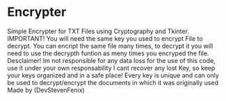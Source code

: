 # Encrypter
Simple Encrypter for TXT Files using Cryptography and Tkinter.
IMPORTANT! You will need the same key you used to encrypt File to decrypt.
You can encript the same file many times, to decrypt it you will need to use the decrypth funtion as meny times you encryped the file.
Desclaimer!
Im not responsible for any data loss for the use of this code, use it under your own responsability
I cant recover any lost Key, so keep your keys organized and in a safe place! Every key is unique and can only be used to decrypt/encrypt the documents in which it was originally used
Made by (DevStevenFenix)
